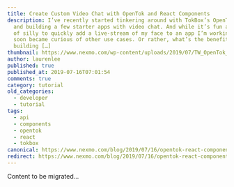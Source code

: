 ```yaml
---
title: Create Custom Video Chat with OpenTok and React Components
description: I’ve recently started tinkering around with TokBox’s OpenTok API
  and building a few starter apps with video chat. And while it’s fun and sort
  of silly to quickly add a live-stream of my face to an app I’m working on, I
  soon became curious of other use cases. Or rather, what’s the benefit of
  building […]
thumbnail: https://www.nexmo.com/wp-content/uploads/2019/07/TW_OpenTok_React.png
author: laurenlee
published: true
published_at: 2019-07-16T07:01:54
comments: true
category: tutorial
old_categories:
  - developer
  - tutorial
tags:
  - api
  - components
  - opentok
  - react
  - tokbox
canonical: https://www.nexmo.com/blog/2019/07/16/opentok-react-components-dr
redirect: https://www.nexmo.com/blog/2019/07/16/opentok-react-components-dr
---
```

Content to be migrated...